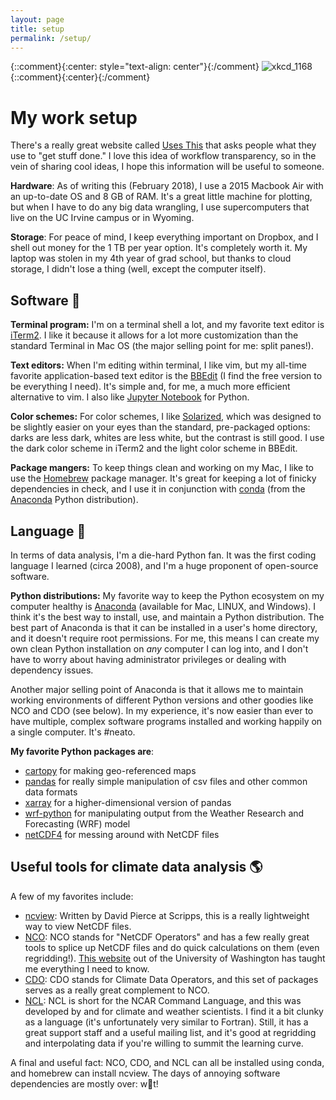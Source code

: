 ```yaml
---
layout: page
title: setup
permalink: /setup/
---
```


{::comment}{:center: style="text-align: center"}{:/comment}
![xkcd_1168](https://imgs.xkcd.com/comics/tar.png)
{::comment}{:center}{:/comment}

# My work setup

There's a really great website called [Uses This][uses this] that asks people what they use to "get stuff done."  I love this idea of workflow transparency, so in the vein of sharing cool ideas, I hope this information will be useful to someone.

__Hardware__:  As of writing this (February 2018), I use a 2015 Macbook Air with an up-to-date OS and 8 GB of RAM.  It's a great little machine for plotting, but when I have to do any big data wrangling, I use supercomputers that live on the UC Irvine campus or in Wyoming.

__Storage__:  For peace of mind, I keep everything important on Dropbox, and I shell out money for the 1 TB per year option.  It's completely worth it.  My laptop was stolen in my 4th year of grad school, but thanks to cloud storage, I didn't lose a thing (well, except the computer itself).

## Software :floppy_disk:

__Terminal program:__ I'm on a terminal shell a lot, and my favorite text editor is [iTerm2][iterm2].  I like it because it allows for a lot more customization than the standard Terminal in Mac OS (the major selling point for me:  split panes!).

__Text editors:__  When I'm editing within terminal, I like vim, but my all-time favorite application-based text editor is the [BBEdit][bbedit] (I find the free version to be everything I need).  It's simple and, for me, a much more efficient alternative to vim.  I also like [Jupyter Notebook][jupyter] for Python.

__Color schemes:__  For color schemes, I like [Solarized][solarized], which was designed to be slightly easier on your eyes than the standard, pre-packaged options:  darks are less dark, whites are less white, but the contrast is still good.  I use the dark color scheme in iTerm2 and the light color scheme in BBEdit.

__Package mangers:__  To keep things clean and working on my Mac, I like to use the [Homebrew][homebrew] package manager.  It's great for keeping a lot of finicky dependencies in check, and I use it in conjunction with [conda][conda] (from the [Anaconda][anaconda] Python distribution).

## Language :snake:

In terms of data analysis, I'm a die-hard Python fan.  It was the first coding language I learned (circa 2008), and I'm a huge proponent of open-source software.

__Python distributions:__  My favorite way to keep the Python ecosystem on my computer healthy is [Anaconda][anaconda] (available for Mac, LINUX, and Windows).  I think it's the best way to install, use, and maintain a Python distribution.  The best part of Anaconda is that it can be installed in a user's home directory, and it doesn't require root permissions.  For me, this means I can create my own clean Python installation on _any_ computer I can log into, and I don't have to worry about having administrator privileges or dealing with dependency issues.

Another major selling point of Anaconda is that it allows me to maintain working environments of different Python versions and other goodies like NCO and CDO (see below).  In my experience, it's now easier than ever to have multiple, complex software programs installed and working happily on a single computer.  It's #neato.

__My favorite Python packages are__:

* [cartopy][cartopy] for making geo-referenced maps
* [pandas][pandas] for really simple manipulation of csv files and other common data formats
* [xarray][xarray] for a higher-dimensional version of pandas
* [wrf-python][wrf-python] for manipulating output from the Weather Research and Forecasting (WRF) model
* [netCDF4][netcdf4] for messing around with NetCDF files

## Useful tools for climate data analysis :earth_americas:

A few of my favorites include:

* [ncview][ncview]:  Written by David Pierce at Scripps, this is a really lightweight way to view NetCDF files.
* [NCO][nco]:  NCO stands for "NetCDF Operators" and has a few really great tools to splice up NetCDF files and do quick calculations on them (even regridding!).  [This website][jisao] out of the University of Washington has taught me everything I need to know.
* [CDO][cdo]:  CDO stands for Climate Data Operators, and this set of packages serves as a really great complement to NCO.
* [NCL][ncl]:  NCL is short for the NCAR Command Language, and this was developed by and for climate and weather scientists.  I find it a bit clunky as a language (it's unfortunately very similar to Fortran).  Still, it has a great support staff and a useful mailing list, and it's good at regridding and interpolating data if you're willing to summit the learning curve.

A final and useful fact:  NCO, CDO, and NCL can all be installed using conda, and homebrew can install ncview.  The days of annoying software dependencies are mostly over:  w:eyes:t!

[uses this]:https://usesthis.com/
[iterm2]:https://www.iterm2.com/
[conda]:https://conda.io/docs/
[solarized]:http://ethanschoonover.com/solarized
[bbedit]:https://www.barebones.com/products/bbedit/
[homebrew]:https://brew.sh/
[anaconda]:https://www.anaconda.com/download/
[jupyter]:http://jupyter.org/
[ncview]:http://meteora.ucsd.edu/~pierce/ncview_home_page.html
[nco]:http://nco.sourceforge.net/
[cdo]:https://code.mpimet.mpg.de/projects/cdo/
[jisao]:http://research.jisao.washington.edu/data_sets/nco/
[ncl]:https://www.ncl.ucar.edu/
[bbedit]:https://www.barebones.com/products/bbedit/
[cartopy]:http://scitools.org.uk/cartopy/
[pandas]:https://pandas.pydata.org/
[wrf-python]:http://wrf-python.readthedocs.io/en/latest/
[netcdf4]:http://unidata.github.io/netcdf4-python/
[xarray]:http://xarray.pydata.org/en/stable/